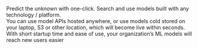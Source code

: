 Predict the unknown with one-click. Search and use models built with any technology / platform.  
You can use model APIs hosted anywhere, or use models cold stored on your laptop, S3 or other location, 
which will become live within seconds. With short startup time and ease of use, your organization’s ML models will reach new users easier
